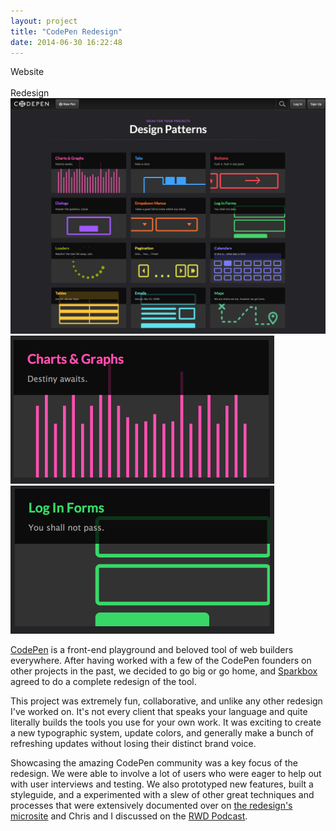 ```yaml
---
layout: project
title: "CodePen Redesign"
date: 2014-06-30 16:22:48
---
```


<div class="meta">
	  <div class="banner">Website</div>
  <br>
  Redesign
</div>

<img src="/images/design-patterns.jpg" alt="">

<div class="grid grid-half-gutter">
  <div class="grid-1-2">
    <img src="/images/chart.gif" alt="">
  </div>
  <div class="grid-1-2">
    <img src="/images/login.gif" alt="">
  </div>
</div>

[CodePen](http://www.codepen.io) is a front-end playground and beloved tool of web builders everywhere. After having worked with a few of the CodePen founders on other projects in the past, we decided to go big or go home, and [Sparkbox](http://www.seesparkbox.com) agreed to do a complete redesign of the tool.

This project was extremely fun, collaborative, and unlike any other redesign I've worked on. It's not every client that speaks your language and quite literally builds the tools you use for your own work. It was exciting to create a new typographic system, update colors, and generally make a bunch of refreshing updates without losing their distinct brand voice. 

Showcasing the amazing CodePen community was a key focus of the redesign. We were able to involve a lot of users who were eager to help out with user interviews and testing. We also prototyped new features, built a styleguide, and a experimented with a slew of other great techniques and processes that were extensively documented over on [the redesign's microsite](http://codepen.seesparkbox.com) and Chris and I discussed on the [RWD Podcast](http://responsivewebdesign.com/podcast/codepen/).
